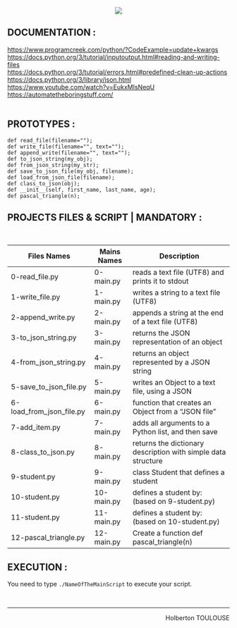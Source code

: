 <p align="center">
        <img src="https://capsule-render.vercel.app/api?type=waving&color=auto&height=250&section=header&text=PYTHON%20input/output&fontSize=75&animation=fadeIn&fontAlignY=38&desc=SECOND%20Semester%20|%2016/25%20PROJET%20PYTHON#&descAlignY=51&descAlign=62">
</p>

## DOCUMENTATION :
https://www.programcreek.com/python/?CodeExample=update+kwargs  
https://docs.python.org/3/tutorial/inputoutput.html#reading-and-writing-files  
https://docs.python.org/3/tutorial/errors.html#predefined-clean-up-actions  
https://docs.python.org/3/library/json.html  
https://www.youtube.com/watch?v=EukxMIsNeqU  
https://automatetheboringstuff.com/  
<br/>

## PROTOTYPES :
`def read_file(filename="");`  
`def write_file(filename="", text="");`  
`def append_write(filename="", text="");`  
`def to_json_string(my_obj);`  
`def from_json_string(my_str);`  
`def save_to_json_file(my_obj, filename);`  
`def load_from_json_file(filename);`  
`def class_to_json(obj);`  
`def __init__(self, first_name, last_name, age);`  
`def pascal_triangle(n);`  

## PROJECTS FILES & SCRIPT | MANDATORY :
<br/>

| Files Names  |      Mains Names     | Description        |
| ----------- | --------------------|------
| 0-read_file.py | 0-main.py | reads a text file (UTF8) and prints it to stdout |
| 1-write_file.py | 1-main.py| writes a string to a text file (UTF8) |
| 2-append_write.py | 2-main.py | appends a string at the end of a text file (UTF8) |
| 3-to_json_string.py | 3-main.py| returns the JSON representation of an object |
| 4-from_json_string.py | 4-main.py| returns an object represented by a JSON string |
| 5-save_to_json_file.py | 5-main.py | writes an Object to a text file, using a JSON |
| 6-load_from_json_file.py | 6-main.py| function that creates an Object from a “JSON file” |
| 7-add_item.py | 7-main.py| adds all arguments to a Python list, and then save |
| 8-class_to_json.py | 8-main.py | returns the dictionary description with simple data structure |
| 9-student.py | 9-main.py | class Student that defines a student |
| 10-student.py | 10-main.py | defines a student by: (based on 9-student.py)|
| 11-student.py | 11-main.py| defines a student by: (based on 10-student.py) |
| 12-pascal_triangle.py | 12-main.py | Create a function def pascal_triangle(n) |

## EXECUTION :
You need to type `./NameOfTheMainScript` to execute your script.

<br/><hr>
<p align="right">Holberton TOULOUSE</p>
